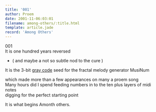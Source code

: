 ```yaml
---
title: '001'
author: Proem
date: 2001-11-06:03:01
filename: among-others/:title.html
template: article.jade
record: 'Among Others'
---	
```

001   
It is one hundred years reversed  
  - ( and maybe a not so subtle nod to the cure )  

It is the 3-bit [gray code](http://en.wikipedia.org/wiki/Gray_code) seed for the fractal melody generator MusiNum  

which made more than a few appearances on many a proem song  
Many hours did I spend feeding numbers in to the ten plus layers of midi notes  
digging for the perfect starting point  

It is what begins Amonth others.